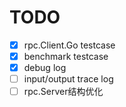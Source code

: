 # TODO

- [x] rpc.Client.Go testcase
- [x] benchmark testcase
- [x] debug log
- [ ] input/output trace log
- [ ] rpc.Server结构优化
